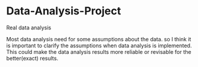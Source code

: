 # Data-Analysis-Project
Real data analysis

Most data analysis need for some assumptions about the data.
so I think it is important to clarify the assumptions when data analysis is implemented.
This could make the data analysis results more reliable or revisable for the better(exact) results.
